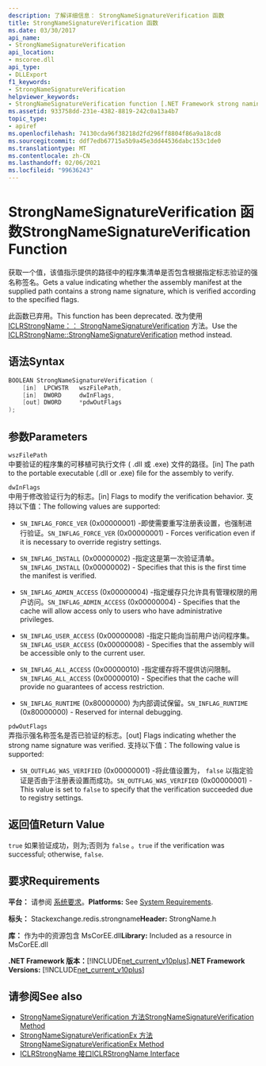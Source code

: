 ```yaml
---
description: 了解详细信息： StrongNameSignatureVerification 函数
title: StrongNameSignatureVerification 函数
ms.date: 03/30/2017
api_name:
- StrongNameSignatureVerification
api_location:
- mscoree.dll
api_type:
- DLLExport
f1_keywords:
- StrongNameSignatureVerification
helpviewer_keywords:
- StrongNameSignatureVerification function [.NET Framework strong naming]
ms.assetid: 933758dd-231e-4382-8819-242c0a13a4b7
topic_type:
- apiref
ms.openlocfilehash: 74130cda96f38218d2fd296ff8804f86a9a18cd8
ms.sourcegitcommit: ddf7edb67715a5b9a45e3dd44536dabc153c1de0
ms.translationtype: MT
ms.contentlocale: zh-CN
ms.lasthandoff: 02/06/2021
ms.locfileid: "99636243"
---
```

# <a name="strongnamesignatureverification-function"></a><span data-ttu-id="2294a-103">StrongNameSignatureVerification 函数</span><span class="sxs-lookup"><span data-stu-id="2294a-103">StrongNameSignatureVerification Function</span></span>

<span data-ttu-id="2294a-104">获取一个值，该值指示提供的路径中的程序集清单是否包含根据指定标志验证的强名称签名。</span><span class="sxs-lookup"><span data-stu-id="2294a-104">Gets a value indicating whether the assembly manifest at the supplied path contains a strong name signature, which is verified according to the specified flags.</span></span>  
  
 <span data-ttu-id="2294a-105">此函数已弃用。</span><span class="sxs-lookup"><span data-stu-id="2294a-105">This function has been deprecated.</span></span> <span data-ttu-id="2294a-106">改为使用 [ICLRStrongName：： StrongNameSignatureVerification](../hosting/iclrstrongname-strongnamesignatureverification-method.md) 方法。</span><span class="sxs-lookup"><span data-stu-id="2294a-106">Use the [ICLRStrongName::StrongNameSignatureVerification](../hosting/iclrstrongname-strongnamesignatureverification-method.md) method instead.</span></span>  
  
## <a name="syntax"></a><span data-ttu-id="2294a-107">语法</span><span class="sxs-lookup"><span data-stu-id="2294a-107">Syntax</span></span>  
  
```cpp  
BOOLEAN StrongNameSignatureVerification (  
    [in]  LPCWSTR   wszFilePath,  
    [in]  DWORD     dwInFlags,  
    [out] DWORD     *pdwOutFlags  
);  
```  
  
## <a name="parameters"></a><span data-ttu-id="2294a-108">参数</span><span class="sxs-lookup"><span data-stu-id="2294a-108">Parameters</span></span>  

 `wszFilePath`  
 <span data-ttu-id="2294a-109">中要验证的程序集的可移植可执行文件 ( .dll 或 .exe) 文件的路径。</span><span class="sxs-lookup"><span data-stu-id="2294a-109">[in] The path to the portable executable (.dll or .exe) file for the assembly to verify.</span></span>  
  
 `dwInFlags`  
 <span data-ttu-id="2294a-110">中用于修改验证行为的标志。</span><span class="sxs-lookup"><span data-stu-id="2294a-110">[in] Flags to modify the verification behavior.</span></span> <span data-ttu-id="2294a-111">支持以下值：</span><span class="sxs-lookup"><span data-stu-id="2294a-111">The following values are supported:</span></span>  
  
- <span data-ttu-id="2294a-112">`SN_INFLAG_FORCE_VER` (0x00000001) -即使需要重写注册表设置，也强制进行验证。</span><span class="sxs-lookup"><span data-stu-id="2294a-112">`SN_INFLAG_FORCE_VER` (0x00000001) - Forces verification even if it is necessary to override registry settings.</span></span>  
  
- <span data-ttu-id="2294a-113">`SN_INFLAG_INSTALL` (0x00000002) -指定这是第一次验证清单。</span><span class="sxs-lookup"><span data-stu-id="2294a-113">`SN_INFLAG_INSTALL` (0x00000002) - Specifies that this is the first time the manifest is verified.</span></span>  
  
- <span data-ttu-id="2294a-114">`SN_INFLAG_ADMIN_ACCESS` (0x00000004) -指定缓存只允许具有管理权限的用户访问。</span><span class="sxs-lookup"><span data-stu-id="2294a-114">`SN_INFLAG_ADMIN_ACCESS` (0x00000004) - Specifies that the cache will allow access only to users who have administrative privileges.</span></span>  
  
- <span data-ttu-id="2294a-115">`SN_INFLAG_USER_ACCESS` (0x00000008) -指定只能向当前用户访问程序集。</span><span class="sxs-lookup"><span data-stu-id="2294a-115">`SN_INFLAG_USER_ACCESS` (0x00000008) - Specifies that the assembly will be accessible only to the current user.</span></span>  
  
- <span data-ttu-id="2294a-116">`SN_INFLAG_ALL_ACCESS` (0x00000010) -指定缓存将不提供访问限制。</span><span class="sxs-lookup"><span data-stu-id="2294a-116">`SN_INFLAG_ALL_ACCESS` (0x00000010) - Specifies that the cache will provide no guarantees of access restriction.</span></span>  
  
- <span data-ttu-id="2294a-117">`SN_INFLAG_RUNTIME` (0x80000000) 为内部调试保留。</span><span class="sxs-lookup"><span data-stu-id="2294a-117">`SN_INFLAG_RUNTIME` (0x80000000) - Reserved for internal debugging.</span></span>  
  
 `pdwOutFlags`  
 <span data-ttu-id="2294a-118">弄指示强名称签名是否已验证的标志。</span><span class="sxs-lookup"><span data-stu-id="2294a-118">[out] Flags indicating whether the strong name signature was verified.</span></span> <span data-ttu-id="2294a-119">支持以下值：</span><span class="sxs-lookup"><span data-stu-id="2294a-119">The following value is supported:</span></span>  
  
- <span data-ttu-id="2294a-120">`SN_OUTFLAG_WAS_VERIFIED` (0x00000001) -将此值设置为， `false` 以指定验证是否由于注册表设置而成功。</span><span class="sxs-lookup"><span data-stu-id="2294a-120">`SN_OUTFLAG_WAS_VERIFIED` (0x00000001) - This value is set to `false` to specify that the verification succeeded due to registry settings.</span></span>  
  
## <a name="return-value"></a><span data-ttu-id="2294a-121">返回值</span><span class="sxs-lookup"><span data-stu-id="2294a-121">Return Value</span></span>  

 <span data-ttu-id="2294a-122">`true` 如果验证成功，则为;否则为 `false` 。</span><span class="sxs-lookup"><span data-stu-id="2294a-122">`true` if the verification was successful; otherwise, `false`.</span></span>  
  
## <a name="requirements"></a><span data-ttu-id="2294a-123">要求</span><span class="sxs-lookup"><span data-stu-id="2294a-123">Requirements</span></span>  

 <span data-ttu-id="2294a-124">**平台：** 请参阅 [系统要求](../../get-started/system-requirements.md)。</span><span class="sxs-lookup"><span data-stu-id="2294a-124">**Platforms:** See [System Requirements](../../get-started/system-requirements.md).</span></span>  
  
 <span data-ttu-id="2294a-125">**标头：** Stackexchange.redis.strongname</span><span class="sxs-lookup"><span data-stu-id="2294a-125">**Header:** StrongName.h</span></span>  
  
 <span data-ttu-id="2294a-126">**库：** 作为中的资源包含 MsCorEE.dll</span><span class="sxs-lookup"><span data-stu-id="2294a-126">**Library:** Included as a resource in MsCorEE.dll</span></span>  
  
 <span data-ttu-id="2294a-127">**.NET Framework 版本：**[!INCLUDE[net_current_v10plus](../../../../includes/net-current-v10plus-md.md)]</span><span class="sxs-lookup"><span data-stu-id="2294a-127">**.NET Framework Versions:** [!INCLUDE[net_current_v10plus](../../../../includes/net-current-v10plus-md.md)]</span></span>  
  
## <a name="see-also"></a><span data-ttu-id="2294a-128">请参阅</span><span class="sxs-lookup"><span data-stu-id="2294a-128">See also</span></span>

- [<span data-ttu-id="2294a-129">StrongNameSignatureVerification 方法</span><span class="sxs-lookup"><span data-stu-id="2294a-129">StrongNameSignatureVerification Method</span></span>](../hosting/iclrstrongname-strongnamesignatureverification-method.md)
- [<span data-ttu-id="2294a-130">StrongNameSignatureVerificationEx 方法</span><span class="sxs-lookup"><span data-stu-id="2294a-130">StrongNameSignatureVerificationEx Method</span></span>](../hosting/iclrstrongname-strongnamesignatureverificationex-method.md)
- [<span data-ttu-id="2294a-131">ICLRStrongName 接口</span><span class="sxs-lookup"><span data-stu-id="2294a-131">ICLRStrongName Interface</span></span>](../hosting/iclrstrongname-interface.md)
